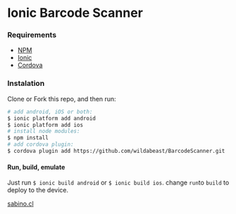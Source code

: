 # Ionic Barcode Scanner

### Requirements

- [NPM](https://www.npmjs.com)
- [Ionic](https://ionicframework.com/)
- [Cordova](https://cordova.apache.org/)

### Instalation

Clone or Fork this repo, and then run:

```sh
# add android, iOS or both:
$ ionic platform add android
$ ionic platform add ios
# install node modules:
$ npm install
# add cordova plugin:
$ cordova plugin add https://github.com/wildabeast/BarcodeScanner.git
```

#### Run, build, emulate

Just run `$ ionic build android` or `$ ionic build ios`. change `run`to `build` to deploy to the device.

[sabino.cl](http://www.sabino.cl)